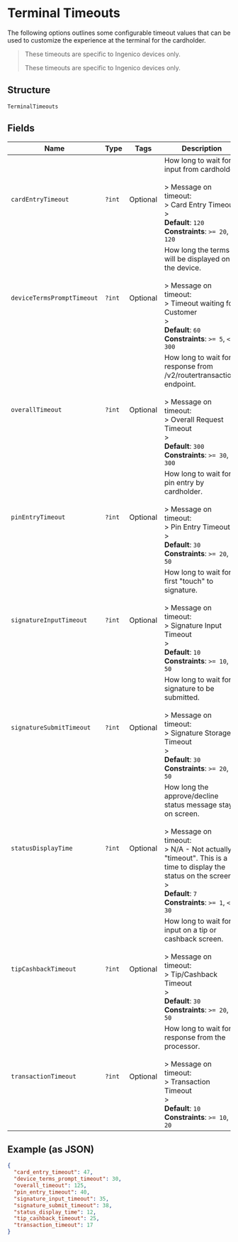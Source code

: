 
# Terminal Timeouts

The following options outlines some configurable timeout values that can be used to customize the experience at the terminal for the cardholder.

> These timeouts are specific to Ingenico devices only.
> 
> These timeouts are specific to Ingenico devices only.

## Structure

`TerminalTimeouts`

## Fields

| Name | Type | Tags | Description | Getter | Setter |
|  --- | --- | --- | --- | --- | --- |
| `cardEntryTimeout` | `?int` | Optional | How long to wait for input from cardholder.<br><br>> Message on timeout:<br>> Card Entry Timeout<br>> <br>**Default**: `120`<br>**Constraints**: `>= 20`, `<= 120` | getCardEntryTimeout(): ?int | setCardEntryTimeout(?int cardEntryTimeout): void |
| `deviceTermsPromptTimeout` | `?int` | Optional | How long the terms will be displayed on the device.<br><br>> Message on timeout:<br>> Timeout waiting for Customer<br>> <br>**Default**: `60`<br>**Constraints**: `>= 5`, `<= 300` | getDeviceTermsPromptTimeout(): ?int | setDeviceTermsPromptTimeout(?int deviceTermsPromptTimeout): void |
| `overallTimeout` | `?int` | Optional | How long to wait for response from /v2/routertransactions endpoint.<br><br>> Message on timeout:<br>> Overall Request Timeout<br>> <br>**Default**: `300`<br>**Constraints**: `>= 30`, `<= 300` | getOverallTimeout(): ?int | setOverallTimeout(?int overallTimeout): void |
| `pinEntryTimeout` | `?int` | Optional | How long to wait for pin entry by cardholder.<br><br>> Message on timeout:<br>> Pin Entry Timeout<br>> <br>**Default**: `30`<br>**Constraints**: `>= 20`, `<= 50` | getPinEntryTimeout(): ?int | setPinEntryTimeout(?int pinEntryTimeout): void |
| `signatureInputTimeout` | `?int` | Optional | How long to wait for first "touch" to signature.<br><br>> Message on timeout:<br>> Signature Input Timeout<br>> <br>**Default**: `10`<br>**Constraints**: `>= 10`, `<= 50` | getSignatureInputTimeout(): ?int | setSignatureInputTimeout(?int signatureInputTimeout): void |
| `signatureSubmitTimeout` | `?int` | Optional | How long to wait for signature to be submitted.<br><br>> Message on timeout:<br>> Signature Storage Timeout<br>> <br>**Default**: `30`<br>**Constraints**: `>= 20`, `<= 50` | getSignatureSubmitTimeout(): ?int | setSignatureSubmitTimeout(?int signatureSubmitTimeout): void |
| `statusDisplayTime` | `?int` | Optional | How long the approve/decline status message stays on screen.<br><br>> Message on timeout:<br>> N/A - Not actually a "timeout".  This is a time to display the status on the screen.<br>> <br>**Default**: `7`<br>**Constraints**: `>= 1`, `<= 30` | getStatusDisplayTime(): ?int | setStatusDisplayTime(?int statusDisplayTime): void |
| `tipCashbackTimeout` | `?int` | Optional | How long to wait for input on a tip or cashback screen.<br><br>> Message on timeout:<br>> Tip/Cashback Timeout<br>> <br>**Default**: `30`<br>**Constraints**: `>= 20`, `<= 50` | getTipCashbackTimeout(): ?int | setTipCashbackTimeout(?int tipCashbackTimeout): void |
| `transactionTimeout` | `?int` | Optional | How long to wait for response from the processor.<br><br>> Message on timeout:<br>> Transaction Timeout<br>> <br>**Default**: `10`<br>**Constraints**: `>= 10`, `<= 20` | getTransactionTimeout(): ?int | setTransactionTimeout(?int transactionTimeout): void |

## Example (as JSON)

```json
{
  "card_entry_timeout": 47,
  "device_terms_prompt_timeout": 30,
  "overall_timeout": 125,
  "pin_entry_timeout": 40,
  "signature_input_timeout": 35,
  "signature_submit_timeout": 38,
  "status_display_time": 12,
  "tip_cashback_timeout": 25,
  "transaction_timeout": 17
}
```

